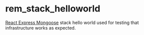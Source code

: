 # rem_stack_helloworld
[React Express Mongoose](https://www.google.com/search?q=rem+anime&tbm=isch) stack hello world used for testing that infrastructure works as expected.

